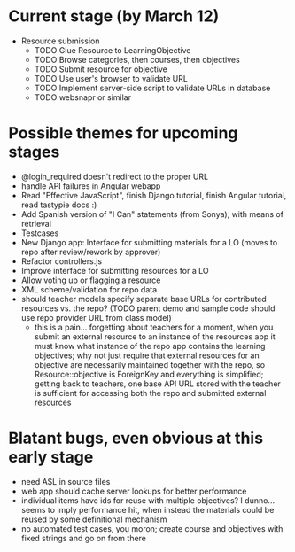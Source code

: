 Current stage (by March 12)
=========================

* Resource submission
  * TODO Glue Resource to LearningObjective
  * TODO Browse categories, then courses, then objectives
  * TODO Submit resource for objective
  * TODO Use user's browser to validate URL
  * TODO Implement server-side script to validate URLs in database
  * TODO websnapr or similar

Possible themes for upcoming stages
===================================

* @login_required doesn't redirect to the proper URL
* handle API failures in Angular webapp
* Read "Effective JavaScript", finish Django tutorial, finish Angular tutorial, read tastypie docs :)
* Add Spanish version of "I Can" statements (from Sonya), with means of retrieval
* Testcases
* New Django app: Interface for submitting materials for a LO (moves to repo after review/rework by approver)
* Refactor controllers.js
* Improve interface for submitting resources for a LO
* Allow voting up or flagging a resource
* XML scheme/validation for repo data
* should teacher models specify separate base URLs for contributed resources vs. the repo? (TODO parent demo and sample code should use repo provider URL from class model)
  * this is a pain...  forgetting about teachers for a moment, when you submit an external resource to an instance of the resources app it must know what instance of the repo app contains the learning objectives; why not just require that external resources for an objective are necessarily maintained together with the repo, so Resource::objective is ForeignKey and everything is simplified; getting back to teachers, one base API URL stored with the teacher is sufficient for accessing both the repo and submitted external resources

Blatant bugs, even obvious at this early stage
==============================================

* need ASL in source files
* web app should cache server lookups for better performance
* individual items have ids for reuse with multiple objectives?  I dunno...  seems to imply performance hit, when instead the materials could be reused by some definitional mechanism
* no automated test cases, you moron; create course and objectives with fixed strings and go on from there

